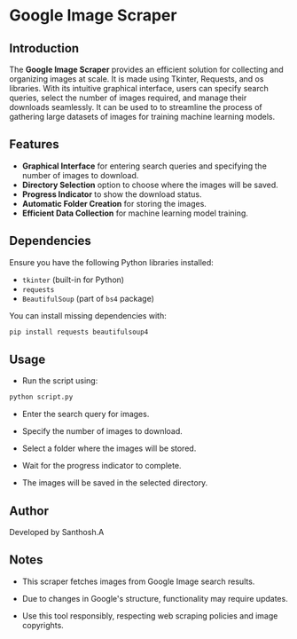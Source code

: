 # Google Image Scraper

## Introduction

The **Google Image Scraper**  provides an efficient solution for collecting and organizing images at scale. It is made using Tkinter, Requests, and os libraries. With its intuitive graphical interface, users can specify search queries, select the number of images required, and manage their downloads seamlessly. It can be used to to streamline the process of gathering large datasets of images for training machine learning models.

## Features

- **Graphical Interface** for entering search queries and specifying the number of images to download.
- **Directory Selection** option to choose where the images will be saved.
- **Progress Indicator** to show the download status.
- **Automatic Folder Creation** for storing the images.
- **Efficient Data Collection** for machine learning model training.

## Dependencies

Ensure you have the following Python libraries installed:

- `tkinter` (built-in for Python)
- `requests`
- `BeautifulSoup` (part of `bs4` package)

You can install missing dependencies with:

```bash
pip install requests beautifulsoup4
```
## Usage
- Run the script using:

```bash
python script.py
```
- Enter the search query for images.

- Specify the number of images to download.

- Select a folder where the images will be stored.

- Wait for the progress indicator to complete.

- The images will be saved in the selected directory.

## Author
Developed by Santhosh.A

## Notes
- This scraper fetches images from Google Image search results.

- Due to changes in Google's structure, functionality may require updates.

- Use this tool responsibly, respecting web scraping policies and image copyrights.
